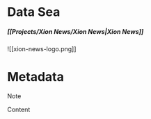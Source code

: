 # Data Sea
##### [[Projects/Xion News/Xion News|Xion News]]

![[xion-news-logo.png]]

# Metadata
> [!NOTE]
> Content